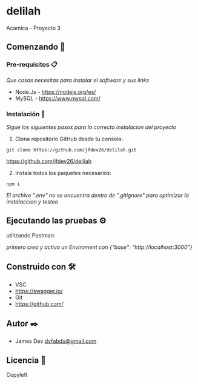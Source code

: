 # delilah

Acamica - Proyecto 3 

## Comenzando 🚀

### Pre-requisitos 📋

_Que cosas necesitas para instalar el software y sus links_

- Node.Js - https://nodejs.org/es/
- MySQL - https://www.mysql.com/

### Instalación 🔧

_Sigue los siguientes pasos para la correcta instalacion del proyecto_

1. Clona repositorio GitHub desde tu consola:

```
git clone https://github.com/jfdev26/delilah.git

```
https://github.com/jfdev26/delilah

2. Instala todos los paquetes necesarios:

```
npm i
```

_El archivo ".env" no se encuentra dentro de ".gitignore" para optimizar la instalaccion y testeo_

## Ejecutando las pruebas ⚙️

utilizando Postman:

_primero crea y activa un Enviroment con {"base": "http://localhost:3000"}_


## Construido con 🛠️

- VSC
- https://swagger.io/
- Git
- https://github.com/

## Autor ✒️

- James Dev 
dvfabdu@gmail.com

## Licencia 📄

Copyleft


